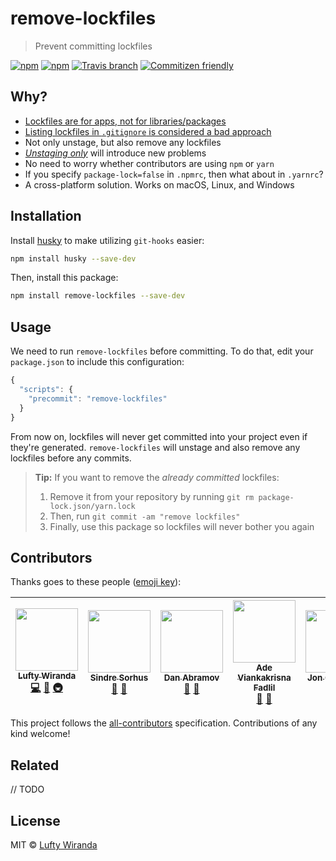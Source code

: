 # remove-lockfiles

> Prevent committing lockfiles

[![npm](https://img.shields.io/npm/v/remove-lockfiles.svg?style=flat-square)](https://www.npmjs.com/package/remove-lockfiles)
[![npm](https://img.shields.io/npm/dt/remove-lockfiles.svg?style=flat-square)](https://npm-stat.com/charts.html?package=remove-lockfiles&from=2016-04-01)
[![Travis branch](https://img.shields.io/travis/luftywiranda13/remove-lockfiles/master.svg?style=flat-square)](https://travis-ci.org/luftywiranda13/remove-lockfiles)
[![Commitizen friendly](https://img.shields.io/badge/commitizen-friendly-brightgreen.svg?style=flat-square)](http://commitizen.github.io/cz-cli/)

## Why?

- [Lockfiles are for apps, not for libraries/packages](https://github.com/sindresorhus/ama/issues/479#issuecomment-310661514)
- [Listing lockfiles in `.gitignore` is considered a bad approach](https://github.com/facebookincubator/create-react-app/pull/2014#issuecomment-300811661)
- Not only unstage, but also remove any lockfiles
- *[Unstaging only](https://github.com/facebookincubator/create-react-app/pull/2700)* will introduce new problems
- No need to worry whether contributors are using `npm` or `yarn`
- If you specify `package-lock=false` in `.npmrc`, then what about in `.yarnrc`?
- A cross-platform solution. Works on macOS, Linux, and Windows

## Installation

Install [husky](https://github.com/typicode/husky) to make utilizing `git-hooks` easier:

```sh
npm install husky --save-dev
```

Then, install this package:

```sh 
npm install remove-lockfiles --save-dev 
```

## Usage

We need to run `remove-lockfiles` before committing. To do that, edit your `package.json` to include this configuration:

```js
{
  "scripts": {
    "precommit": "remove-lockfiles"
  }
}
```

From now on, lockfiles will never get committed into your project even if they're generated. `remove-lockfiles` will unstage and also remove any lockfiles before any commits.

> <strong>Tip:</strong> If you want to remove the *already committed* lockfiles:
>
> 1. Remove it from your repository by running `git rm package-lock.json/yarn.lock`
> 2. Then, run `git commit -am "remove lockfiles"`
> 3. Finally, use this package so lockfiles will never bother you again

## Contributors

Thanks goes to these people ([emoji key](https://github.com/kentcdodds/all-contributors#emoji-key)):

<!-- ALL-CONTRIBUTORS-LIST:START - Do not remove or modify this section -->
| [<img src="https://avatars2.githubusercontent.com/u/22868432?v=3" width="100px;"/><br /><sub>Lufty Wiranda</sub>](https://github.com/luftywiranda13)<br />[💻](https://github.com/luftywiranda13/remove-lockfiles/commits?author=luftywiranda13 "Code") [📖](https://github.com/luftywiranda13/remove-lockfiles/commits?author=luftywiranda13 "Documentation") [🚇](#infra-luftywiranda13 "Infrastructure (Hosting, Build-Tools, etc)") | [<img src="https://avatars1.githubusercontent.com/u/170270?v=4" width="100px;"/><br /><sub>Sindre Sorhus</sub>](https://sindresorhus.com)<br />[💬](#question-sindresorhus "Answering Questions") [🤔](#ideas-sindresorhus "Ideas, Planning, & Feedback") | [<img src="https://avatars0.githubusercontent.com/u/810438?v=4" width="100px;"/><br /><sub>Dan Abramov</sub>](http://twitter.com/dan_abramov)<br />[💬](#question-gaearon "Answering Questions") [🤔](#ideas-gaearon "Ideas, Planning, & Feedback") | [<img src="https://avatars1.githubusercontent.com/u/9636410?v=4" width="100px;"/><br /><sub>Ade Viankakrisna Fadlil</sub>](https://musify.id)<br />[💬](#question-viankakrisna "Answering Questions") [🤔](#ideas-viankakrisna "Ideas, Planning, & Feedback") | [<img src="https://avatars2.githubusercontent.com/u/364677?v=4" width="100px;"/><br /><sub>Jon Crenshaw</sub>](http://linkedin.com/in/jdcrensh)<br />[🤔](#ideas-jdcrensh "Ideas, Planning, & Feedback") |
| :---: | :---: | :---: | :---: | :---: |
<!-- ALL-CONTRIBUTORS-LIST:END -->

This project follows the [all-contributors](https://github.com/kentcdodds/all-contributors) specification. Contributions of any kind welcome!

## Related

// TODO

## License

MIT &copy; [Lufty Wiranda](https://www.instagram.com/luftywiranda13/)
